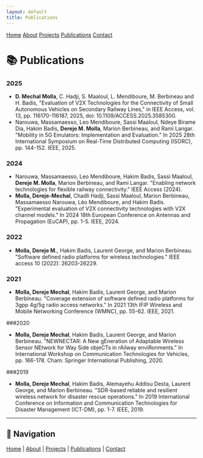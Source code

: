 ```yaml
---
layout: default
title: Publications
---
```


<div class="navbar">
  <a href="/">Home</a>
  <a href="/about">About</a>
  <a href="/projects">Projects</a>
  <a href="/publications">Publications</a>
  <a href="/contact">Contact</a>
</div>

# 📚 Publications

### 2025
- **D. Mechal Molla**, C. Hadji, S. Maaloul, L. Mendiboure, M. Berbineau and H. Badis, "Evaluation of V2X Technologies for the Connectivity of Small Autonomous Vehicles on Secondary Railway Lines," in IEEE Access, vol. 13, pp. 116170-116187, 2025, doi: 10.1109/ACCESS.2025.3585300.
- Narouwa, Massamaesso, Leo Mendiboure, Sassi Maaloul, Ndeye Birame Dia, Hakim Badis, **Dereje M. Molla**, Marion Berbineau, and Rami Langar. "Mobility in 5G Emulators: Implementation and Evaluation." In 2025 28th International Symposium on Real-Time Distributed Computing (ISORC), pp. 144-152. IEEE, 2025.

### 2024
- Narouwa, Massamaesso, Leo Mendiboure, Hakim Badis, Sassi Maaloul, **Dereje M. Molla**, Marion Berbineau, and Rami Langar. "Enabling network technologies for flexible railway connectivity." IEEE Access (2024).
- **Molla, Dereje-Mechal**, Chadli Hadji, Sassi Maaloul, Marion Berbineau, Massamaesso Narouwa, Léo Mendiboure, and Hakim Badis. "Experimental evaluation of V2X connectivity technologies with V2X channel models." In 2024 18th European Conference on Antennas and Propagation (EuCAP), pp. 1-5. IEEE, 2024.

### 2022
- **Molla, Dereje M.**, Hakim Badis, Laurent George, and Marion Berbineau. "Software defined radio platforms for wireless technologies." IEEE access 10 (2022): 26203-26229.

### 2021
- **Molla, Dereje Mechal**, Hakim Badis, Laurent George, and Marion Berbineau. "Coverage extension of software defined radio platforms for 3gpp 4g/5g radio access networks." In 2021 13th IFIP Wireless and Mobile Networking Conference (WMNC), pp. 55-62. IEEE, 2021.


###2020
- **Molla, Dereje Mechal**, Hakim Badis, Laurent George, and Marion Berbineau. "NEWNECTAR: A New gEneration of Adaptable Wireless Sensor NEtwork for Way Side objeCTs in rAilway enviRonments." In International Workshop on Communication Technologies for Vehicles, pp. 166-178. Cham: Springer International Publishing, 2020.

###2019
- **Molla, Dereje Mechal**, Hakim Badis, Alemayehu Addisu Desta, Laurent George, and Marion Berbineau. "SDR-based reliable and resilient wireless network for disaster rescue operations." In 2019 International Conference on Information and Communication Technologies for Disaster Management (ICT-DM), pp. 1-7. IEEE, 2019.

---

## 🔗 Navigation
[Home](/) | [About](about.md) | [Projects](projects.md) | [Publications](publications.md) | [Contact](contact.md)
